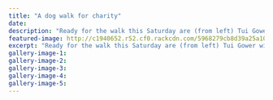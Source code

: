 ```yaml
---
title: "A dog walk for charity"
date: 
description: "Ready for the walk this Saturday are (from left) Tui Gower with Abbott, Suzan Timms-Lees standing and Sandy McAllen with Vera..."
featured-image: http://c1940652.r52.cf0.rackcdn.com/5968279cb8d39a25a10001ce/Dog-walk-for-charity-Sandy-McAllen.jpg
excerpt: "Ready for the walk this Saturday are (from left) Tui Gower with Abbott, Suzan Timms-Lees standing and Sandy McAllen with Vera."
gallery-image-1: 
gallery-image-2: 
gallery-image-3: 
gallery-image-4: 
gallery-image-5: 
---
```

